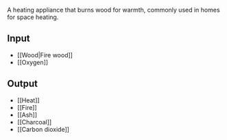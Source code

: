 A heating appliance that burns wood for warmth, commonly used in homes for space heating.
## Input
- [[Wood|Fire wood]]
- [[Oxygen]]
## Output
- [[Heat]]
- [[Fire]]
- [[Ash]]
- [[Charcoal]]
- [[Carbon dioxide]]